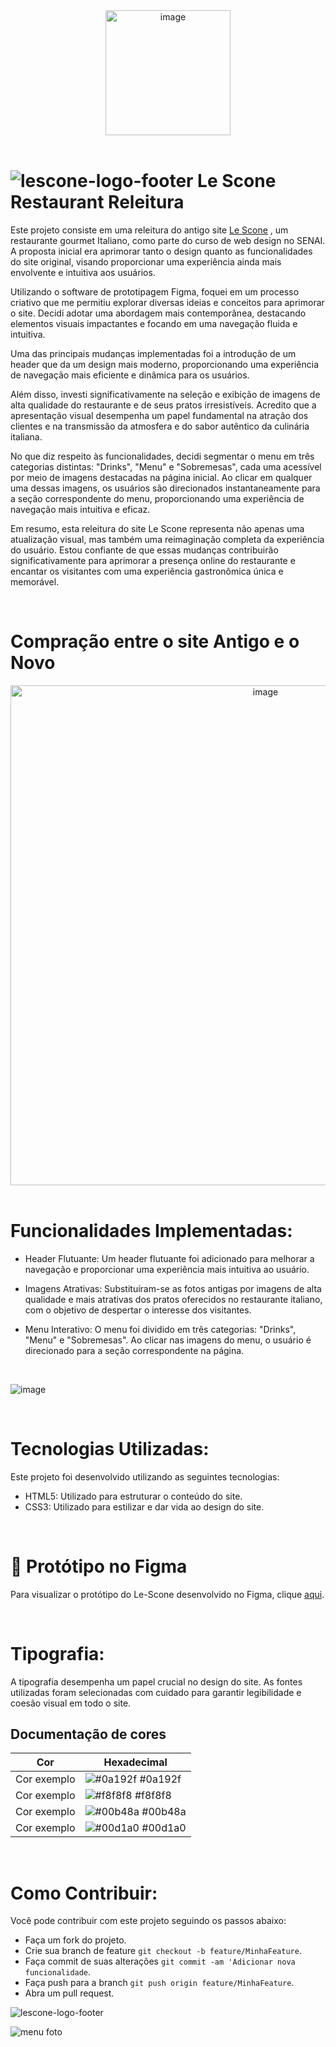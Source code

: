 <div align="center">
  <img src="https://github.com/BrennonMeireles/lescone-restaurant/assets/141636246/c079a7a3-76fe-4f94-b104-ec729a6f248e" alt="image" width="200px">
</div>

<br>

# ![lescone-logo-footer](https://github.com/BrennonMeireles/lescone-restaurant/assets/141636246/b3b7cb2b-07a2-4391-a14e-d20ee0afb03e) Le Scone Restaurant Releitura <br>

Este projeto consiste em uma releitura do antigo site [Le Scone](https://le-scone-website.vercel.app/) , um restaurante gourmet Italiano, como parte do curso de web design no SENAI. A proposta inicial era aprimorar tanto o design quanto as funcionalidades do site original, visando proporcionar uma experiência ainda mais envolvente e intuitiva aos usuários.

Utilizando o software de prototipagem Figma, foquei em um processo criativo que me permitiu explorar diversas ideias e conceitos para aprimorar o site. Decidi adotar uma abordagem mais contemporânea, destacando elementos visuais impactantes e focando em uma navegação fluida e intuitiva.

Uma das principais mudanças implementadas foi a introdução de um header que da um design mais moderno, proporcionando uma experiência de navegação mais eficiente e dinâmica para os usuários.

Além disso, investi significativamente na seleção e exibição de imagens de alta qualidade do restaurante e de seus pratos irresistíveis. Acredito que a apresentação visual desempenha um papel fundamental na atração dos clientes e na transmissão da atmosfera e do sabor autêntico da culinária italiana.

No que diz respeito às funcionalidades, decidi segmentar o menu em três categorias distintas: "Drinks", "Menu" e "Sobremesas", cada uma acessível por meio de imagens destacadas na página inicial. Ao clicar em qualquer uma dessas imagens, os usuários são direcionados instantaneamente para a seção correspondente do menu, proporcionando uma experiência de navegação mais intuitiva e eficaz.

Em resumo, esta releitura do site Le Scone representa não apenas uma atualização visual, mas também uma reimaginação completa da experiência do usuário. Estou confiante de que essas mudanças contribuirão significativamente para aprimorar a presença online do restaurante e encantar os visitantes com uma experiência gastronômica única e memorável.

<br>

# Compração entre o site Antigo e o Novo

<div align="center">
  <img src="https://github.com/BrennonMeireles/lescone-restaurant/assets/141636246/12590971-4ba2-441c-8e4f-e7e8ec8e42f9" alt="image" width="800px">
</div>

<br>

# Funcionalidades Implementadas:<br>

 - Header Flutuante: Um header flutuante foi adicionado para melhorar a navegação e proporcionar uma experiência mais intuitiva ao usuário.

 - Imagens Atrativas: Substituíram-se as fotos antigas por imagens de alta qualidade e mais atrativas dos pratos oferecidos no restaurante italiano, com o objetivo de despertar o interesse dos visitantes.

 - Menu Interativo: O menu foi dividido em três categorias: "Drinks", "Menu" e "Sobremesas". Ao clicar nas imagens do menu, o usuário é direcionado para a seção correspondente na página.

<br>

![image](https://github.com/BrennonMeireles/lescone-restaurant/assets/141636246/c631888a-ead3-4fbb-989d-7e664f76e8f6)

<br>
   
# Tecnologias Utilizadas:<br>

Este projeto foi desenvolvido utilizando as seguintes tecnologias:<br>

 - HTML5: Utilizado para estruturar o conteúdo do site.
 - CSS3: Utilizado para estilizar e dar vida ao design do site.

<br>

# 🎨 Protótipo no Figma

Para visualizar o protótipo do Le-Scone desenvolvido no Figma, clique [aqui](https://www.figma.com/file/mzxdYu8Bf7jRWx0z5m8WrI/le-scone-releitura?type=design&node-id=0%3A1&mode=design&t=yjeQioYWqFMaoqK6-1).

<br>

# Tipografia:<br>

A tipografia desempenha um papel crucial no design do site. As fontes utilizadas foram selecionadas com cuidado para garantir legibilidade e coesão visual em todo o site.
<br>

## Documentação de cores<br>

| Cor               | Hexadecimal                                                |
| ----------------- | ---------------------------------------------------------------- |
| Cor exemplo       | ![#0a192f](https://via.placeholder.com/10/0a192f?text=+) #0a192f |
| Cor exemplo       | ![#f8f8f8](https://via.placeholder.com/10/f8f8f8?text=+) #f8f8f8 |
| Cor exemplo       | ![#00b48a](https://via.placeholder.com/10/00b48a?text=+) #00b48a |
| Cor exemplo       | ![#00d1a0](https://via.placeholder.com/10/00b48a?text=+) #00d1a0 |

<br>

# Como Contribuir:<br>

Você pode contribuir com este projeto seguindo os passos abaixo:

- Faça um fork do projeto.
- Crie sua branch de feature     `git checkout -b feature/MinhaFeature`.
- Faça commit de suas alterações `git commit -am 'Adicionar nova funcionalidade`.
- Faça push para a branch        `git push origin feature/MinhaFeature`.
- Abra um pull request.

![lescone-logo-footer](https://github.com/BrennonMeireles/lescone-restaurant/assets/141636246/b3b7cb2b-07a2-4391-a14e-d20ee0afb03e)

![menu foto](https://github.com/BrennonMeireles/lescone-restaurant/assets/141636246/e269b3bf-42a2-481f-90c5-888739266b89)




